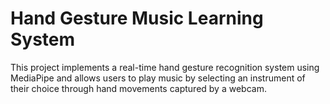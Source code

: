# Hand Gesture Music Learning System
This project implements a real-time hand gesture recognition system using MediaPipe and allows users to play music by selecting an instrument of their choice through hand movements captured by a webcam.





